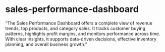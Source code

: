# sales-performance-dashboard
“The Sales Performance Dashboard offers a complete view of revenue trends, top products, and category sales. It tracks customer buying patterns, highlights profit margins, and monitors performance across time. With clear insights, it supports data-driven decisions, effective inventory planning, and overall business growth.”
